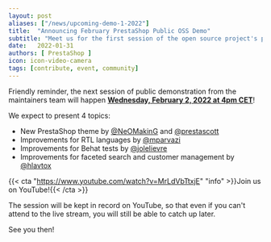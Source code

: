 ```yaml
---
layout: post
aliases: ["/news/upcoming-demo-1-2022"]
title:  "Announcing February PrestaShop Public OSS Demo"
subtitle: "Meet us for the first session of the open source project's public demo in 2022"
date:   2022-01-31
authors: [ PrestaShop ]
icon: icon-video-camera
tags: [contribute, event, community]
---
```


Friendly reminder, the next session of public demonstration from the maintainers team will happen [**Wednesday, February 2, 2022 at 4pm CET**](https://www.youtube.com/watch?v=MrLdVbTtxjE)!

We expect to present 4 topics:
- New PrestaShop theme by [@NeOMakinG](https://github.com/NeOMakinG) and [@prestascott](https://github.com/prestascott)
- Improvements for RTL languages by [@mparvazi](https://github.com/mparvazi)
- Improvements for Behat tests by [@jolelievre](https://github.com/jolelievre)
- Improvements for faceted search and customer management by [@hlavtox](https://github.com/hlavtox)

{{< cta "https://www.youtube.com/watch?v=MrLdVbTtxjE" "info" >}}Join us on YouTube!{{< /cta >}}

The session will be kept in record on YouTube, so that even if you can't attend to the live stream, you will still be able to catch up later.

See you then!

